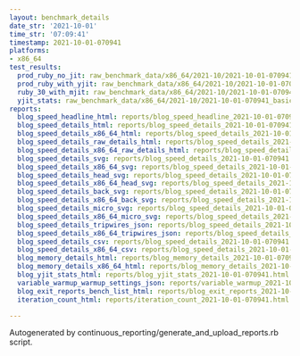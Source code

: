 ```yaml
---
layout: benchmark_details
date_str: '2021-10-01'
time_str: '07:09:41'
timestamp: 2021-10-01-070941
platforms:
- x86_64
test_results:
  prod_ruby_no_jit: raw_benchmark_data/x86_64/2021-10/2021-10-01-070941_basic_benchmark_prod_ruby_no_jit.json
  prod_ruby_with_yjit: raw_benchmark_data/x86_64/2021-10/2021-10-01-070941_basic_benchmark_prod_ruby_with_yjit.json
  ruby_30_with_mjit: raw_benchmark_data/x86_64/2021-10/2021-10-01-070941_basic_benchmark_ruby_30_with_mjit.json
  yjit_stats: raw_benchmark_data/x86_64/2021-10/2021-10-01-070941_basic_benchmark_yjit_stats.json
reports:
  blog_speed_headline_html: reports/blog_speed_headline_2021-10-01-070941.html
  blog_speed_details_html: reports/blog_speed_details_2021-10-01-070941.html
  blog_speed_details_x86_64_html: reports/blog_speed_details_2021-10-01-070941.x86_64.html
  blog_speed_details_raw_details_html: reports/blog_speed_details_2021-10-01-070941.raw_details.html
  blog_speed_details_x86_64_raw_details_html: reports/blog_speed_details_2021-10-01-070941.x86_64.raw_details.html
  blog_speed_details_svg: reports/blog_speed_details_2021-10-01-070941.svg
  blog_speed_details_x86_64_svg: reports/blog_speed_details_2021-10-01-070941.x86_64.svg
  blog_speed_details_head_svg: reports/blog_speed_details_2021-10-01-070941.head.svg
  blog_speed_details_x86_64_head_svg: reports/blog_speed_details_2021-10-01-070941.x86_64.head.svg
  blog_speed_details_back_svg: reports/blog_speed_details_2021-10-01-070941.back.svg
  blog_speed_details_x86_64_back_svg: reports/blog_speed_details_2021-10-01-070941.x86_64.back.svg
  blog_speed_details_micro_svg: reports/blog_speed_details_2021-10-01-070941.micro.svg
  blog_speed_details_x86_64_micro_svg: reports/blog_speed_details_2021-10-01-070941.x86_64.micro.svg
  blog_speed_details_tripwires_json: reports/blog_speed_details_2021-10-01-070941.tripwires.json
  blog_speed_details_x86_64_tripwires_json: reports/blog_speed_details_2021-10-01-070941.x86_64.tripwires.json
  blog_speed_details_csv: reports/blog_speed_details_2021-10-01-070941.csv
  blog_speed_details_x86_64_csv: reports/blog_speed_details_2021-10-01-070941.x86_64.csv
  blog_memory_details_html: reports/blog_memory_details_2021-10-01-070941.html
  blog_memory_details_x86_64_html: reports/blog_memory_details_2021-10-01-070941.x86_64.html
  blog_yjit_stats_html: reports/blog_yjit_stats_2021-10-01-070941.html
  variable_warmup_warmup_settings_json: reports/variable_warmup_2021-10-01-070941.warmup_settings.json
  blog_exit_reports_bench_list_html: reports/blog_exit_reports_2021-10-01-070941.bench_list.html
  iteration_count_html: reports/iteration_count_2021-10-01-070941.html

---
```

Autogenerated by continuous_reporting/generate_and_upload_reports.rb script.
